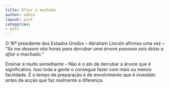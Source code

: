 ```yaml
---
title: Afiar o machado
author: admin
layout: post
categories:
- post
---
```

O 16º presidente dos Estados Unidos &#8211; Abraham Lincoln afirmou uma vez &#8211; *"Se me dessem oito horas para derrubar uma árvore passava seis delas a afiar o machado."*

Ensinar é muito semelhante &#8211; Não é o ato de derrubar a árvore que é significativo. Isso toda a gente o consegue fazer com mais ou menos facilidade. É o tempo de preparação e de envolvimento que é investido antes da acção que faz realmente a diferença.
